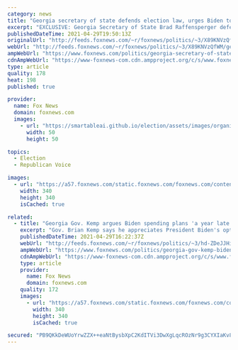 ```yaml
---
category: news
title: "Georgia secretary of state defends election law, urges Biden to stop 'playing political games'"
excerpt: "EXCLUSIVE: Georgia Secretary of State Brad Raffensperger defended the state’s new voting law amid heightened scrutiny—including from President Biden, who has likened the provision to “Jim Crow on steroids”— by saying it has “commonsense” safeguards for Georgia elections, and maintaining that it is not"
publishedDateTime: 2021-04-29T19:50:13Z
originalUrl: "http://feeds.foxnews.com/~r/foxnews/politics/~3/X89KNVzQfWM/georgia-secretary-of-state-defends-election-law-urges-biden-to-stop-playing-political-games"
webUrl: "http://feeds.foxnews.com/~r/foxnews/politics/~3/X89KNVzQfWM/georgia-secretary-of-state-defends-election-law-urges-biden-to-stop-playing-political-games"
ampWebUrl: "https://www.foxnews.com/politics/georgia-secretary-of-state-defends-election-law-urges-biden-to-stop-playing-political-games.amp"
cdnAmpWebUrl: "https://www-foxnews-com.cdn.ampproject.org/c/s/www.foxnews.com/politics/georgia-secretary-of-state-defends-election-law-urges-biden-to-stop-playing-political-games.amp"
type: article
quality: 178
heat: 198
published: true

provider:
  name: Fox News
  domain: foxnews.com
  images:
    - url: "https://smartableai.github.io/election/assets/images/organizations/foxnews.com-50x50.jpg"
      width: 50
      height: 50

topics:
  - Election
  - Republican Voice

images:
  - url: "https://a57.foxnews.com/static.foxnews.com/foxnews.com/content/uploads/2020/10/340/340/brooke-singman-headshot.jpg?ve=1&tl=1"
    width: 340
    height: 340
    isCached: true

related:
  - title: "Georgia Gov. Kemp argues Biden spending plans 'a year late' as states reopen"
    excerpt: "Gov. Brian Kemp says he appreciates President Biden's optimism, but the Republican from Georgia calls the president's proposals \"behind the curve.\""
    publishedDateTime: 2021-04-29T16:22:37Z
    webUrl: "http://feeds.foxnews.com/~r/foxnews/politics/~3/hd-ZDeJJHio/georgia-gov-kemp-biden-spending-plans-a-year-late"
    ampWebUrl: "https://www.foxnews.com/politics/georgia-gov-kemp-biden-spending-plans-a-year-late.amp"
    cdnAmpWebUrl: "https://www-foxnews-com.cdn.ampproject.org/c/s/www.foxnews.com/politics/georgia-gov-kemp-biden-spending-plans-a-year-late.amp"
    type: article
    provider:
      name: Fox News
      domain: foxnews.com
    quality: 172
    images:
      - url: "https://a57.foxnews.com/static.foxnews.com/foxnews.com/content/uploads/2019/03/340/340/PaulSteinhauser.jpg?ve=1&tl=1"
        width: 340
        height: 340
        isCached: true

secured: "PB9QKkDeWUoYrwZZX++eaNtBysbXpC2KdITVi3DwXgLqcROzNr9g3CYXIaKv8fmc9ZQGk+Szr7znzvwDthzCeVIxqoXLfn8VGWZbN4gR92JjCH8BQu/Jabd3bWeFllR4yYnuM2uqU0pT1+wtva5imC8gw6Yf2LzSWJgaSAVGZO5mdNZK1HE9s4LHOspJhAyIkaWrKnHVktV8vCTStTAMxEZu/CrU6eGgHqWti2bEiR6bh1dsjGpMeVliDZeR3Oxj3CFKUOGToTY9m9CELwTU8k5RX83qN5PaflVAYSdlBxBOokp8Io4o1nZhIOB3V1qH/JiNn97YBaNe7/c2b6W7860FAfw5Eoy5zPC5zNZh4Vs=;nNJ0TZhd8BBD2llN6jXAwQ=="
---
```


